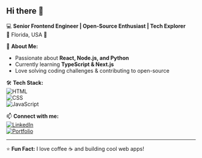 ## Hi there 👋

<!--
**CodeNinjaX424/CodeNinjaX424** is a ✨ _special_ ✨ repository because its `README.md` (this file) appears on your GitHub profile.

Here are some ideas to get you started:

- 🔭 I’m currently working on ...
- 🌱 I’m currently learning ...
- 👯 I’m looking to collaborate on ...
- 🤔 I’m looking for help with ...
- 💬 Ask me about ...
- 📫 How to reach me: ...
- 😄 Pronouns: ...
- ⚡ Fun fact: ...
-->

💻 **Senior Frontend Engineer | Open-Source Enthusiast | Tech Explorer**  
📍 Florida, USA 🌴  

🚀 **About Me:**  
- Passionate about **React, Node.js, and Python**  
- Currently learning **TypeScript & Next.js**  
- Love solving coding challenges & contributing to open-source  

🛠 **Tech Stack:**  
![HTML](https://img.shields.io/badge/-HTML5-E34F26?style=flat&logo=html5&logoColor=white)  
![CSS](https://img.shields.io/badge/-CSS3-1572B6?style=flat&logo=css3)  
![JavaScript](https://img.shields.io/badge/-JavaScript-F7DF1E?style=flat&logo=javascript&logoColor=black)  

<!-- 📊 **GitHub Stats:**  
![GitHub Stats](https://github-readme-stats.vercel.app/api?username=your-username&show_icons=true&theme=radical)   -->

📫 **Connect with me:**  
[![LinkedIn](https://img.shields.io/badge/LinkedIn-0A66C2?style=flat&logo=linkedin&logoColor=white)](https://www.linkedin.com/in/your-profile)  
[![Portfolio](https://img.shields.io/badge/Portfolio-FF5722?style=flat&logo=google-chrome&logoColor=white)](https://yourportfolio.com)  

---
⭐ **Fun Fact:** I love coffee ☕ and building cool web apps!  

